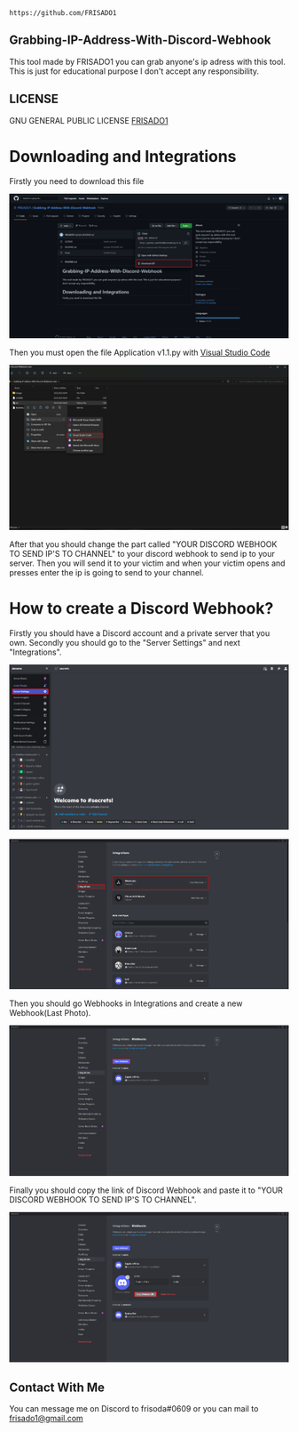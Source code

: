 ```
https://github.com/FRISADO1
```
## Grabbing-IP-Address-With-Discord-Webhook
This tool made by FRISADO1 you can grab anyone's ip adress with this tool. This is just for educational purpose I don't accept any responsibility.

## LICENSE
GNU GENERAL PUBLIC LICENSE [FRISADO1](https://github.com/FRISADO1/Grabbing-IP-Address-With-Discord-Webhook/blob/main/LICENSE)

<h1>Downloading and Integrations</h1>
Firstly you need to download this file

![How to Download](images/Screenshot_3.png)

Then you must open the file Application v1.1.py with [Visual Studio Code](https://code.visualstudio.com)

![Open with VS Code](images/Screenshot_4.png)

After that you should change the part called "YOUR DISCORD WEBHOOK TO SEND IP'S TO CHANNEL" to your discord webhook to send ip to your server. Then you will send it to your victim and when your victim opens and presses enter the ip is going to send to your channel.

<h1>How to create a Discord Webhook?</h1>

Firstly you should have a Discord account and a private server that you own. Secondly you should go to the "Server Settings" and next "Integrations".

![Settings](images/Screenshot_5.png)

![Integrations](images/Screenshot_6.png)

Then you should go Webhooks in Integrations and create a new Webhook(Last Photo). 

![Webhooks](images/Screenshot_7.png)

Finally you should copy the link of Discord Webhook and paste it to "YOUR DISCORD WEBHOOK TO SEND IP'S TO CHANNEL".

![Copy link](images/Screenshot_8.png)

## Contact With Me

You can message me on Discord to frisoda#0609 or you can mail to frisado1@gmail.com


